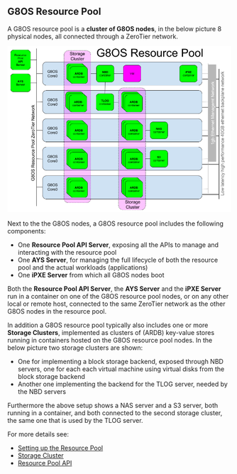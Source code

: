 ## G8OS Resource Pool

A G8OS resource pool is a **cluster of G8OS nodes**, in the below picture 8 physical nodes, all connected through a ZeroTier network.

![Architecture](resource-pool.png)

Next to the the G8OS nodes, a G8OS resource pool includes the following components:
- One **Resource Pool API Server**, exposing all the APIs to manage and interacting with the resource pool
- One **AYS Server**, for managing the full lifecycle of both the resource pool and the actual workloads (applications)
- One **iPXE Server** from which all G8OS nodes boot

Both the **Resource Pool API Server**, the **AYS Server** and the **iPXE Server** run in a container on one of the G8OS resource pool nodes, or on any other local or remote host, connected to the same ZeroTier network as the other G8OS nodes in the resource pool.

In addition a G8OS resource pool typically also includes one or more **Storage Clusters**, implemented as clusters of (ARDB) key-value stores running in containers hosted on the G8OS resource pool nodes. In the below picture two storage clusters are shown:
- One for implementing a block storage backend, exposed through NBD servers, one for each each virtual machine using virtual disks from the block storage backend
- Another one implementing the backend for the TLOG server, needed by the NBD servers

Furthermore the above setup shows a NAS server and a S3 server, both running in a container, and both connected to the second storage cluster, the same one that is used by the TLOG server.

For more details see:
* [Setting up the Resource Pool](setup/setup.md)
* [Storage Cluster](storagecluster.md)
* [Resource Pool API](api.md)
